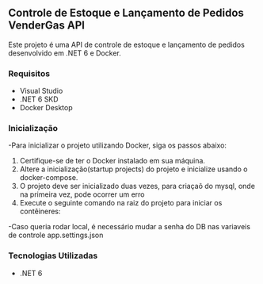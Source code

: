 ## Controle de Estoque e Lançamento de Pedidos VenderGas API

Este projeto é uma API de controle de estoque e lançamento de pedidos desenvolvido em .NET 6 e Docker.

### Requisitos

- Visual Studio
- .NET 6 SKD
- Docker Desktop



### Inicialização
-Para inicializar o projeto utilizando Docker, siga os passos abaixo:
  1. Certifique-se de ter o Docker instalado em sua máquina.
  2. Altere a inicialização(startup projects) do projeto e inicialize usando o docker-compose.
  3. O projeto deve ser inicializado duas vezes, para criaçaõ do mysql, onde na primeira vez, pode ocorrer um erro
  4. Execute o seguinte comando na raiz do projeto para iniciar os contêineres:

-Caso queria rodar local, é necessário mudar a senha do DB nas variaveis de controle app.settings.json

### Tecnologias Utilizadas

- .NET 6

